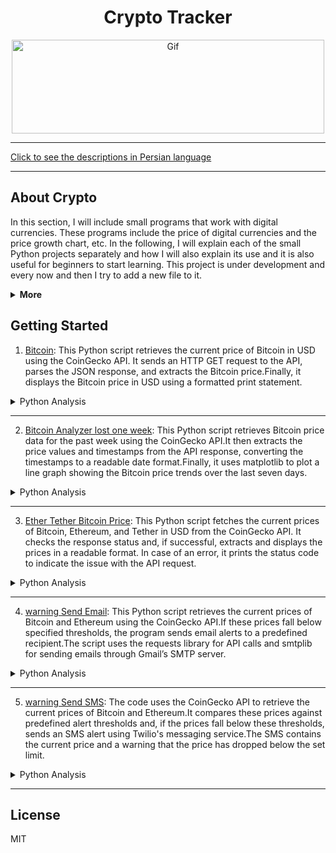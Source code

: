 <div align="center">

# Crypto Tracker

<img alt="Gif" src="https://media.tenor.com/y0SIaspW0E8AAAAM/cyberhornet-nest.gif" height="150px" width="500px">
</div>
<hr>

[Click to see the descriptions in Persian language](Persian.md)
<hr>

## About Crypto

In this section, I will include small programs that work with digital currencies. These programs include the price of digital currencies and the price growth chart, etc.
In the following, I will explain each of the small Python projects separately and how I will also explain its use and it is also useful for beginners to start learning. This project is under development and every now and then I try to add a new file to it.

<details>
<summary><b>More</b></summary>

Cryptocurrency, often referred to as digital or virtual currency, represents a fundamental shift in the world of finance.
Unlike traditional money issued by governments (fiat currency), cryptocurrencies operate on decentralized networks based on blockchain technology. 
Blockchain is a distributed ledger that records all transactions across a network of computers, ensuring transparency, security, and immutability.
These features make cryptocurrencies unique, offering new opportunities and challenges to global economic systems.

### The Evolution of Cryptocurrencies
Bitcoin, the first cryptocurrency, was introduced in 2009 by an anonymous entity known as Satoshi Nakamoto. 
It was designed as a peer-to-peer electronic cash system that eliminates the need for intermediaries like banks or payment processors.
This innovation laid the groundwork for the thousands of cryptocurrencies that exist today, such as Ethereum, Ripple, and Litecoin. 
Bitcoin's success paved the way for the broader adoption of digital currencies and blockchain technology, with many seeing it as a hedge against inflation, especially in countries with unstable economies.

###  The Importance of Decentralization
One of the key attributes of cryptocurrencies is their decentralized nature. Unlike fiat currencies that are controlled by central banks, cryptocurrencies are maintained by a network of nodes (computers) spread across the globe. This decentralization reduces the risk of corruption, government interference, or inflationary practices that could devalue the currency. Furthermore, decentralized systems are often more secure because they do not have a single point of failure.
The rise of decentralized finance (DeFi) platforms, powered by cryptocurrencies like Ethereum, has opened up new possibilities for financial services. DeFi platforms offer lending, borrowing, trading, and other financial services without relying on traditional financial institutions. This new ecosystem is accessible to anyone with an internet connection, making it particularly attractive to people in underbanked regions.

### Blockchain and Its Applications Beyond Currency
Blockchain technology, while best known for powering cryptocurrencies, has potential applications far beyond digital currency. 
It can be used to create smart contracts, which are self-executing contracts with the terms of the agreement directly written into code.
These contracts automatically enforce themselves when the conditions are met, reducing the need for intermediaries like lawyers or notaries. 
This could revolutionize industries like real estate, insurance, and supply chain management.
Moreover, blockchain can enhance transparency and traceability in sectors such as food production and pharmaceuticals. For example, blockchain-based systems can track products from their origin to the consumer, reducing the chances of fraud and improving accountability.

### Financial Inclusion and Economic Opportunities
Cryptocurrencies can provide financial services to people who are excluded from the traditional banking system.
In many developing countries, people lack access to bank accounts or financial services due to geographic, economic, or political reasons. With just a smartphone and an internet connection, these individuals can now participate in the global economy by using cryptocurrencies.
Moreover, cryptocurrencies enable fast, low-cost cross-border payments, which can be especially beneficial for migrant workers sending remittances back to their families.
Traditional remittance services are often slow and expensive, with fees eating into the amount sent. Cryptocurrencies offer a more efficient alternative.

<details>
<summary>More</summary>

 ### Challenges and Risks
Despite their advantages, cryptocurrencies face several challenges. One of the primary concerns is volatility. 
The prices of cryptocurrencies like Bitcoin can fluctuate wildly within a short period, making them risky as a store of value or medium of exchange. 
This volatility has prompted criticism from some economists who argue that cryptocurrencies are too unstable to serve as a reliable form of currency.
Additionally, the anonymous nature of cryptocurrencies has made them attractive to criminals for activities such as money laundering, tax evasion, and purchasing illegal goods on the dark web. Governments and regulators are grappling with how to balance the need for regulation with the benefits of decentralization and privacy that cryptocurrencies offer.
Environmental concerns are another issue. The process of mining cryptocurrencies, particularly Bitcoin, requires enormous amounts of computational power, which in turn consumes significant amounts of electricity. This has led to debates about the environmental impact of cryptocurrencies, especially as energy consumption continues to rise.

### Regulatory Landscape
Regulation is a complex issue for cryptocurrencies. Some countries have embraced digital currencies, while others have imposed strict regulations or even outright bans.
For example, El Salvador became the first country to adopt Bitcoin as legal tender in 2021, while China has implemented a complete ban on cryptocurrency trading and mining.
In most countries, regulators are still trying to develop frameworks that protect consumers while encouraging innovation. 
The global nature of cryptocurrencies makes regulation difficult, as transactions can easily cross borders, complicating jurisdictional issues.

### Future of Cryptocurrencies
The future of cryptocurrencies is both promising and uncertain. On one hand, the continued development of blockchain technology, DeFi, and smart contracts suggests that digital currencies will play an increasingly important role in the global economy.
Major companies and financial institutions are beginning to embrace cryptocurrencies, and central banks are exploring the possibility of issuing their own digital currencies (known as central bank digital currencies or CBDCs).
On the other hand, the path forward is not without obstacles. Regulatory hurdles, technological limitations, and public skepticism could slow the adoption of cryptocurrencies. Furthermore, the environmental impact of mining operations will need to be addressed if cryptocurrencies are to become more sustainable.
In conclusion, cryptocurrencies have introduced a revolutionary way of thinking about money and finance. 
Their decentralized nature, powered by blockchain technology, offers numerous benefits, including increased financial inclusion, reduced reliance on intermediaries, and greater transparency.
However, challenges such as volatility, regulatory uncertainty, and environmental concerns must be addressed to ensure their long-term success.
As the world continues to explore the potential of digital currencies, cryptocurrencies will likely remain a significant and evolving force in the global financial system.
As the adoption of cryptocurrencies continues to grow, they are likely to become more integrated into daily life, particularly in areas such as international trade, remittances, and digital identity verification. One significant area of development is the rise of Central Bank Digital Currencies (CBDCs), which are digital versions of a country’s national currency. While they are not cryptocurrencies in the traditional sense, as they are centralized and regulated by governments, CBDCs show how blockchain-inspired technologies are being adapted to suit the needs of modern economies.
Many governments are exploring the potential benefits of CBDCs, including reducing transaction costs, increasing transparency, and enabling better tracking of economic activity. However, they may also pose competition to existing cryptocurrencies, as governments could use regulatory powers to favor their own digital currencies over decentralized alternatives.
Another area where cryptocurrencies are playing an increasingly important role is tokenization. 
Tokenization refers to the process of representing real-world assets—such as real estate, art, or stocks—on a blockchain.
These digital tokens can be bought, sold, or traded more easily than the underlying assets, potentially making markets more liquid and accessible.
Tokenization could revolutionize industries by allowing fractional ownership and enabling global, 24/7 markets.

### Cryptocurrencies and the Financial Industry

Many financial institutions are already investing in blockchain technology and cryptocurrencies.
Banks and payment processors, once resistant to decentralized currencies, are now developing infrastructure to accommodate digital assets.
Companies like PayPal, Square, and Visa have integrated cryptocurrency payments into their platforms, making it easier for users to buy, hold, and spend digital currencies.
Moreover, institutional investors are increasingly recognizing Bitcoin as a legitimate asset class. 
Large funds and publicly traded companies, such as MicroStrategy and Tesla, have added Bitcoin to their balance sheets as a hedge against inflation and currency devaluation.
This growing institutional interest has further legitimized cryptocurrencies in the eyes of the broader public.
However, this integration also brings risks. 
As cryptocurrencies become more intertwined with the traditional financial system, the volatility of digital assets could pose systemic risks. A sudden crash in the cryptocurrency market, for example, could affect the broader economy, particularly if institutions have significant exposure to these assets.

## Conclusion
Cryptocurrencies and blockchain technology have the potential to reshape the global economy in profound ways. 
From decentralizing finance and empowering individuals to disrupting industries like art and real estate, the applications of this technology are vast. 
While challenges such as regulation, volatility, and environmental concerns remain, the momentum behind cryptocurrencies continues to grow.

As governments, financial institutions, and individuals navigate this rapidly evolving landscape, it is clear that cryptocurrencies are more than just a passing trend. They represent a fundamental shift in how we think about money, ownership, and value in the digital age. The next decade will be critical in determining how cryptocurrencies fit into the global financial system and how society adapts to the new opportunities and challenges they present.

### source
The article I provided on cryptocurrency and its significance was written based on my general knowledge and understanding of the topic, gathered from a variety of industry sources, news outlets, and scholarly articles on blockchain technology, cryptocurrencies, and financial systems.Some notable resources on these topics include:
1. CoinDesk – for news and updates on cryptocurrency and blockchain technology.
2. Investopedia – for detailed explanations of financial concepts, including cryptocurrency.
3. World Bank – for insights into how cryptocurrencies are impacting global finance.
4. MIT Technology Review – for deeper analysis on the technology behind blockchain and cryptocurrencies.

</details>

</details>

## Getting Started

1. [Bitcoin](CryptoTracker/Bitcoin.py): This Python script retrieves the current price of Bitcoin in USD using the CoinGecko API. It sends an HTTP GET request to the API, parses the JSON response, and extracts the Bitcoin price.Finally, it displays the Bitcoin price in USD using a formatted print statement.

<details>
<summary>Python Analysis</summary>
The given Python script is designed to retrieve and display the current price of Bitcoin in USD. 
 The code utilizes the requests library to make a GET request to the CoinGecko API, a reliable source for cryptocurrency data.
 
## Breakdown of the Code:
1. API Request: The script defines a function get_bitcoin_price() that sends an HTTP request to the CoinGecko API using the provided URL.
2.  The URL includes a query for the price of Bitcoin in USD.
3. Response Handling: Once the request is made, the response from the API is checked and parsed as JSON.
4.  The script extracts the value of Bitcoin from the returned JSON object using the key 'bitcoin', followed by the nested key 'usd'.
5. Display: After the price is retrieved, it is stored in the variable price and then printed in a formatted string, displaying the Bitcoin price with the dollar sign.
 
## Usage:
This script is useful for getting real-time data on Bitcoin's price and can be integrated into a broader cryptocurrency monitoring tool. It allows users to stay updated on market fluctuations by fetching live data.

## Python Code
```python
import requests

def get_bitcoin_price():
    # URL of CoinGecko API to get Bitcoin price in USD
    url = "https://api.coingecko.com/api/v3/simple/price?ids=bitcoin&vs_currencies=usd"
    
    # Sending a request to the API and getting the response
    response = requests.get(url)
    
    # Parsing the JSON response
    data = response.json()
    
    # Returning the Bitcoin price in USD
    return data['bitcoin']['usd']

# Displaying the Bitcoin price in USD
price = get_bitcoin_price()
print(f'Bitcoin price: ${price}')
```

</details>
<hr>

2. [Bitcoin Analyzer lost one week](CryptoTracker/BitcoinAnalyzer_lost_one_week.py): This Python script retrieves Bitcoin price data for the past week using the CoinGecko API.It then extracts the price values and timestamps from the API response, converting the timestamps to a readable date format.Finally, it uses matplotlib to plot a line graph showing the Bitcoin price trends over the last seven days.

<details>
<summary>Python Analysis</summary>
This Python script provides a visual representation of Bitcoin’s price fluctuations over the last week by fetching data from CoinGecko's API and plotting it using matplotlib.
 The script consists of three main parts: fetching the data, processing it, and visualizing the results.

## Fetching Data:
The script sends a request to the CoinGecko API using the requests library. 
It retrieves Bitcoin's market data over the past seven days with prices in USD. The API call's parameters specify the currency (vs_currency=usd) and the time range (days=7).
Upon receiving the response, the data is extracted and converted into a Python dictionary using the .json() method, making it easy to access the relevant information.

## Parsing the Data:
The API response provides prices as a list of timestamp-price pairs. The timestamps are in Unix time (milliseconds), so they are converted into a human-readable format using datetime.fromtimestamp() while dividing by 1000 (to convert from milliseconds to seconds). The prices and their corresponding dates are stored in two separate lists: timestamps and values. These lists will be used to create the graph.

## Visualizing the Data:
The script uses the matplotlib library to generate a line plot of Bitcoin’s price changes. The x-axis displays the dates, and the y-axis represents the price in USD. The plot is styled with circle markers to denote individual price points, and the xticks(rotation=45) function ensures the dates are properly rotated for clarity. A grid is also added to make the price points more readable, and plt.tight_layout() optimizes the display, ensuring all elements fit neatly within the plot area.

## Use Cases:
The script can be useful for cryptocurrency traders, analysts, or enthusiasts who want to monitor Bitcoin’s price trends over the past week. It provides a visual summary of price changes, making it easier to spot trends, spikes, or dips. Additionally, the code can be modified to track other cryptocurrencies or to extend the time period by adjusting the API parameters.

## Python code
```python
import requests
import matplotlib.pyplot as plt
from datetime import datetime, timedelta

# API settings to get Bitcoin prices
API_URL = "https://api.coingecko.com/api/v3/coins/bitcoin/market_chart"
params = {
    'vs_currency': 'usd',
    'days': '7',  # For one week
}

# Fetch the data
response = requests.get(API_URL, params=params)
data = response.json()

# Extract prices and timestamps
prices = data['prices']
timestamps = [datetime.fromtimestamp(price[0] / 1000) for price in prices]  # Convert milliseconds to datetime
values = [price[1] for price in prices]

# Plotting the chart
plt.figure(figsize=(10, 5))
plt.plot(timestamps, values, marker='o', linestyle='-', color='blue')
plt.title('Bitcoin Price Over the Last Week')
plt.xlabel('Date')
plt.ylabel('Price in USD')
plt.xticks(rotation=45)
plt.grid()
plt.tight_layout()
plt.show()
```


</details>
<hr>

3. [Ether Tether Bitcoin Price](CryptoTracker/EtherTetherPrice.py): 
This Python script fetches the current prices of Bitcoin, Ethereum, and Tether in USD from the CoinGecko API.
It checks the response status and, if successful, extracts and displays the prices in a readable format.
In case of an error, it prints the status code to indicate the issue with the API request.

<details>
<summary>Python Analysis</summary>
The provided Python script effectively retrieves and displays the current prices of Bitcoin, Ethereum, and Tether in USD using the CoinGecko API. 
 Below is a detailed breakdown of the code, its functionality, and its potential applications.<br>
 
1. ibrary Imports:
 The script starts by importing two essential libraries: requests and json.
 The requests library is used to send HTTP requests to external APIs, while the json library is crucial for handling the JSON format returned by the API.

2. Function Definition:
 The core functionality of the script is encapsulated in the get_crypto_prices() function. This promotes modular programming, allowing for easier maintenance and testing.

3. API Endpoint:
 The URL defined in the script points to the CoinGecko API endpoint, specifically designed to fetch current prices for multiple cryptocurrencies in a specified currency (in this case, USD).
 By requesting prices for Bitcoin, Ethereum, and Tether, the script focuses on three major players in the cryptocurrency market.

4. Sending the Request:
 The code sends a GET request to the defined API URL using requests.get(url). This initiates communication with the CoinGecko server to retrieve the latest price data.

5. Response Status Checking:
 The script checks the response status code using response.status_code. A status code of 200 indicates a successful request, while any other status code indicates an error in fetching  data.
 This error-handling mechanism is crucial for robust applications, ensuring that the user is informed about any issues.

6. JSON Data Parsing:
 When the response is successful, the script converts the JSON data into a Python dictionary using json.loads(response.text).
 This step is essential for extracting specific values (the prices of the cryptocurrencies) from the structured JSON response.

7. Data Extraction:
 The script extracts the prices of Bitcoin, Ethereum, and Tether from the parsed JSON dictionary. Each price is stored in a separate variable for ease of use and clarity.

8. Displaying Prices:
 The extracted prices are then printed to the console in a user-friendly format. This output allows users to quickly see the current market prices of these cryptocurrencies.

9. Potential Enhancements:
 Future improvements could include implementing additional error handling for network-related issues or JSON decoding errors.
 The script could also be enhanced to allow users to input their preferred cryptocurrencies or currencies for conversion, increasing its versatility.

10. Use Cases:
 This script can be utilized by cryptocurrency traders and investors for quick access to current prices, aiding in making informed trading decisions. 
 It can also serve as a foundational component for more complex applications, such as portfolio management tools or trading bots.

11. Integration Opportunities:
 The functionality of this script can be integrated into websites or mobile applications to provide users with real-time cryptocurrency pricing data.
 It could also be incorporated into data analysis pipelines for cryptocurrency market research or historical trend analysis.

12. Limitations:
 The script only fetches the latest prices and does not store historical data, which may be a limitation for users seeking to analyze price trends over time.
 Additionally, the API has rate limits, which could restrict the frequency of requests if used excessively.

13. Conclusion:
 In summary, this script serves as a practical and effective tool for accessing real-time cryptocurrency prices using the CoinGecko API.
 Its clear structure and modular design make it easy to understand and extend, providing a solid foundation for further development.

## Libraries and Data Source
#### Libraries Used:
requests: For sending HTTP requests to the CoinGecko API.
json: For parsing and manipulating JSON data received from the API.
#### Data Source:
The script fetches price data from the CoinGecko API, specifically using the endpoint:<br>
https://api.coingecko.com/api/v3/simple/price?ids=bitcoin,ethereum,tether&vs_currencies=usd.

## Python Code
```python
import requests
import json

def get_crypto_prices():
    # URL of the CoinGecko API to get the prices
    url = 'https://api.coingecko.com/api/v3/simple/price?ids=bitcoin,ethereum,tether&vs_currencies=usd'

    # Sending request to the API and fetching the data
    response = requests.get(url)

    # Checking the status of the response
    if response.status_code == 200:
        # Converting the JSON data to a Python dictionary
        data = json.loads(response.text)

        # Extracting the prices
        bitcoin_price = data['bitcoin']['usd']
        ethereum_price = data['ethereum']['usd']
        tether_price = data['tether']['usd']

        # Displaying the prices
        print(f"Bitcoin Price: ${bitcoin_price}")
        print(f"Ethereum Price: ${ethereum_price}")
        print(f"Tether Price: ${tether_price}")
    else:
        print(f"Error fetching data. Status code: {response.status_code}")

# Running the program
get_crypto_prices()
```

</details>
<hr>

4. [warning Send Email](CryptoTracker/warningE-mail.py): This Python script retrieves the current prices of Bitcoin and Ethereum using the CoinGecko API.If these prices fall below specified thresholds, the program sends email alerts to a predefined recipient.The script uses the requests library for API calls and smtplib for sending emails through Gmail’s SMTP server.

<details>
<summary>Python Analysis</summary>
 
## Code Breakdown:

1. Library Imports:
 - <b>requests:</b> Used to send an HTTP request to the CoinGecko API to get the latest cryptocurrency prices.
 - <b>smtplib:</b> Handles email communication over the SMTP protocol.
 - <b>MIMEText</b> and <b>MIMEMultipart:</b> Used to create the structure of the email (subject, body, and recipients).

2. CoinGecko API URL & Parameters:
 - The API URL is set to CoinGecko’s endpoint for retrieving simple cryptocurrency prices in USD for Bitcoin and Ethereum.
 - Parameters like ALERT_PRICE_BITCOIN (set to $30,000) and ALERT_PRICE_ETHEREUM (set to $2,000) are used to trigger alerts when the prices fall below these values.

3. Email Configuration:
 - Variables such as SENDER_EMAIL, SENDER_PASSWORD, and RECEIVER_EMAIL are defined to configure the sender and receiver of the email alerts.
 - Gmail’s SMTP server (smtp.gmail.com) and port 587 are used for email transmission, which is common for TLS-encrypted connections.

4. send_email Function:
   - This function constructs and sends an email when called.
   - It uses MIMEMultipart to structure the email and attaches a plain text message body using MIMEText.
   - The email is sent through Gmail’s SMTP server using TLS encryption for secure transmission.
   - If the email is successfully sent, the function prints "Email sent successfully!" Otherwise, it catches and displays any errors that occur.

5. check_prices Function:
 - This function makes an API call to CoinGecko using the requests library.
 - It extracts the current prices of Bitcoin and Ethereum from the JSON response.
 - The prices are displayed in the console for informational purposes.
 - If Bitcoin’s price is below $30,000, the send_email function is called to alert the user.
 - Similarly, if Ethereum’s price is below $2,000, another alert email is sent.

6. Program Flow:
 - The script begins by calling the check_prices function.
 - It fetches the cryptocurrency prices and checks whether they meet the alert conditions.
 - If any conditions are met, email alerts are sent to the specified recipient.
   
## Step-by-Step Execution:
1. The program starts by fetching Bitcoin and Ethereum prices from the CoinGecko API.
2. It parses the response to extract USD prices for both cryptocurrencies.
3. The prices are printed on the console as feedback to the user:
```python
Bitcoin Price: $XX,XXX
Ethereum Price: $X,XXX
```
4. If Bitcoin’s price drops below $30,000, an email alert is triggered with the subject "Bitcoin Price Alert" and the current price.
5. If Ethereum’s price falls below $2,000, another email alert is triggered for Ethereum.
6. The program prints a success message if emails are sent successfully or an error message if any issues arise.
   
## Conclusion:
This script serves as a simple but effective price alert tool for cryptocurrency enthusiasts or traders. 
It regularly checks the prices of Bitcoin and Ethereum and notifies the user via email when their prices fall below critical levels. 
By using free API services like CoinGecko and standard email protocols, this script is a convenient way to stay updated on market movements without manual checking.

## Python Code
```python
import requests
import smtplib
from email.mime.text import MIMEText
from email.mime.multipart import MIMEMultipart

# CoinGecko API URL to get cryptocurrency prices
API_URL = 'https://api.coingecko.com/api/v3/simple/price?ids=bitcoin,ethereum&vs_currencies=usd'

# Alert parameters
ALERT_PRICE_BITCOIN = 30000  # Bitcoin price alert threshold
ALERT_PRICE_ETHEREUM = 2000   # Ethereum price alert threshold

# Email settings
SENDER_EMAIL = 'your_email@gmail.com'
SENDER_PASSWORD = 'your_email_password'
RECEIVER_EMAIL = 'receiver_email@gmail.com'
SMTP_SERVER = 'smtp.gmail.com'
SMTP_PORT = 587

# Function to send email
def send_email(subject, message):
    msg = MIMEMultipart()
    msg['From'] = SENDER_EMAIL
    msg['To'] = RECEIVER_EMAIL
    msg['Subject'] = subject
    msg.attach(MIMEText(message, 'plain'))

    try:
        # Set up the server connection
        server = smtplib.SMTP(SMTP_SERVER, SMTP_PORT)
        server.starttls()
        server.login(SENDER_EMAIL, SENDER_PASSWORD)

        # Send the email
        text = msg.as_string()
        server.sendmail(SENDER_EMAIL, RECEIVER_EMAIL, text)
        server.quit()
        print('Email sent successfully!')
    except Exception as e:
        print(f"Failed to send email: {e}")

# Function to check prices and send alert
def check_prices():
    response = requests.get(API_URL)
    data = response.json()

    # Extract prices
    bitcoin_price = data['bitcoin']['usd']
    ethereum_price = data['ethereum']['usd']

    print(f"Bitcoin Price: ${bitcoin_price}")
    print(f"Ethereum Price: ${ethereum_price}")

    # Check if the prices meet alert conditions
    if bitcoin_price < ALERT_PRICE_BITCOIN:
        send_email('Bitcoin Price Alert', f'Bitcoin price is below ${ALERT_PRICE_BITCOIN}. Current price: ${bitcoin_price}')

    if ethereum_price < ALERT_PRICE_ETHEREUM:
        send_email('Ethereum Price Alert', f'Ethereum price is below ${ALERT_PRICE_ETHEREUM}. Current price: ${ethereum_price}')

# Run the program
check_prices()
```

</details>
<hr>

5. [warning Send SMS](CryptoTracker/warningSMS.py): The code uses the CoinGecko API to retrieve the current prices of Bitcoin and Ethereum.It compares these prices against predefined alert thresholds and, if the prices fall below these thresholds, sends an SMS alert using Twilio's messaging service.The SMS contains the current price and a warning that the price has dropped below the set limit.

<details>
<summary>Python Analysis</summary>

 ### Detailed Analysis:
This Python script monitors the prices of cryptocurrencies, specifically Bitcoin and Ethereum, and sends alerts via SMS when their prices fall below a certain threshold.
The code leverages two key services: CoinGecko API for fetching real-time cryptocurrency prices and Twilio API for sending SMS alerts.

### Key Components:
1. <b>CoinGecko API:</b> The script interacts with the CoinGecko API to retrieve the current prices of Bitcoin and Ethereum in USD.
2.  The URL https://api.coingecko.com/api/v3/simple/price?ids=bitcoin,ethereum&vs_currencies=usd fetches the required price data in JSON format.
3. <b>Twilio API:</b> The script uses the Twilio API to send SMS alerts to a specific phone number when the price of either Bitcoin or Ethereum drops below a predefined threshold. Twilio credentials, including TWILIO_SID, TWILIO_AUTH_TOKEN, and TWILIO_PHONE_NUMBER, must be replaced with actual account information for the SMS feature to work.

### Code Breakdown:
1. <b>Alert Parameters:</b> The script defines thresholds (ALERT_PRICE_BITCOIN = 30000 and ALERT_PRICE_ETHEREUM = 2000) that act as triggers for sending SMS alerts if prices fall below these values.
2. <b>Twilio SMS Function:</b> The send_sms() function is responsible for sending an SMS using Twilio. It takes a message as input, which is then sent from the Twilio number to the recipient's phone number. The function prints the message ID (message.sid) after successful delivery.
3. <b>Price Check Logic:</b> The check_prices_with_sms() function fetches the latest prices of Bitcoin and Ethereum from the CoinGecko API. After retrieving and parsing the JSON response, the prices are compared against the alert thresholds. If the prices are lower than the predefined values, the send_sms() function is called to send a notification.
4. <b>Execution:</b> The script runs the check_prices_with_sms() function, continuously monitoring the cryptocurrency prices and sending alerts when necessary.

### Use Cases:
- Price Monitoring: This code can be used by cryptocurrency traders or enthusiasts who want to keep an eye on market prices without constantly checking them manually.
- Real-time Alerts: The SMS alerts provide real-time updates, ensuring that users are notified as soon as prices drop below their specified limits, allowing for timely decisions.

This script is simple, yet effective for monitoring cryptocurrency prices and receiving alerts based on user-defined thresholds.

## Python Code
```python
from twilio.rest import Client
import requests

# CoinGecko API URL to get cryptocurrency prices
API_URL = 'https://api.coingecko.com/api/v3/simple/price?ids=bitcoin,ethereum&vs_currencies=usd'

# Alert parameters
ALERT_PRICE_BITCOIN = 30000  # Bitcoin price alert threshold
ALERT_PRICE_ETHEREUM = 2000   # Ethereum price alert threshold

# Twilio settings
TWILIO_SID = 'your_twilio_sid'
TWILIO_AUTH_TOKEN = 'your_twilio_auth_token'
TWILIO_PHONE_NUMBER = 'your_twilio_phone_number'
RECEIVER_PHONE_NUMBER = '+1234567890'

# Function to send SMS
def send_sms(message):
    client = Client(TWILIO_SID, TWILIO_AUTH_TOKEN)

    # Create and send the message
    message = client.messages.create(
        body=message,
        from_=TWILIO_PHONE_NUMBER,
        to=RECEIVER_PHONE_NUMBER
    )
    print(f'SMS sent: {message.sid}')

# Function to check prices and send SMS alert
def check_prices_with_sms():
    response = requests.get(API_URL)
    data = response.json()

    # Extract prices
    bitcoin_price = data['bitcoin']['usd']
    ethereum_price = data['ethereum']['usd']

    print(f"Bitcoin Price: ${bitcoin_price}")
    print(f"Ethereum Price: ${ethereum_price}")

    # Check if the prices meet alert conditions
    if bitcoin_price < ALERT_PRICE_BITCOIN:
        send_sms(f'Bitcoin price is below ${ALERT_PRICE_BITCOIN}. Current price: ${bitcoin_price}')

    if ethereum_price < ALERT_PRICE_ETHEREUM:
        send_sms(f'Ethereum price is below ${ALERT_PRICE_ETHEREUM}. Current price: ${ethereum_price}')

# Run the program
check_prices_with_sms()
```

</details>
<hr>

## License

MIT
